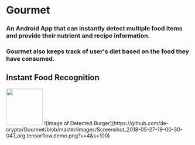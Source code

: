 # Gourmet

### An Android App that can instantly detect multiple food items and provide their nutrient and recipe information.
### Gourmet also keeps track of user's diet based on the food they have consumed.

## Instant Food Recognition
<img src="(https://github.com/de-crypto/Gourmet/blob/master/Images/Screenshot_2018-05-26-20-04-14-429_org.tensorflow.demo.png" width="100" height="100">
![Image of Detected Burger](https://github.com/de-crypto/Gourmet/blob/master/Images/Screenshot_2018-05-27-19-00-30-047_org.tensorflow.demo.png?v=4&s=100)
